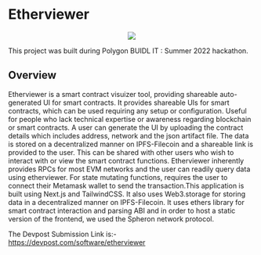 # Etherviewer

<p align="center">
<img src="logo.png" />
</p>

This project was built during Polygon BUIDL IT : Summer 2022 hackathon.

## Overview
Etherviewer is a smart contract visuizer tool, providing shareable auto-generated UI for smart contracts. It provides shareable UIs for smart contracts, which can be used requiring any setup or configuration. Useful for people who lack technical expertise or awareness regarding blockchain or smart contracts. A user can generate the UI by uploading the contract details which includes address, network and the json artifact file. The data is stored on a decentralized manner on IPFS-Filecoin and a shareable link is provided to the user. This can be shared with other users who wish to interact with or view the smart contract functions. Etherviewer inherently provides RPCs for most EVM networks and the user can readily query data using etherviewer. For state mutating functions, requires the user to connect their Metamask wallet to send the transaction.This application is built using Next.js and TailwindCSS. It also uses Web3.storage for storing data in a decentralized manner on IPFS-Filecoin.
It uses ethers library for smart contract interaction and parsing ABI and in order to host a static version of the frontend, we used the Spheron network protocol.

The Devpost Submission Link is:- https://devpost.com/software/etherviewer



